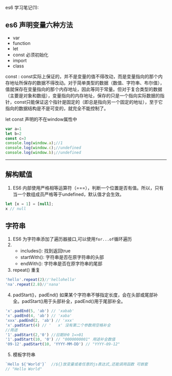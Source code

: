
es6 学习笔记(1):

## es6 声明变量六种方法

* var  
* function
* let 
* const  必须初始化
* import
* class

const :  const实际上保证的，并不是变量的值不得改动，而是变量指向的那个内存地址所保存的数据不得改动。对于简单类型的数据（数值、字符串、布尔值），值就保存在变量指向的那个内存地址，因此等同于常量。但对于复合类型的数据（主要是对象和数组），变量指向的内存地址，保存的只是一个指向实际数据的指针，const只能保证这个指针是固定的（即总是指向另一个固定的地址），至于它指向的数据结构是不是可变的，就完全不能控制了。

let const 声明的不在window属性中
```js
var a=1
let b=2
const c=3
console.log(window.a);//1
console.log(window.c);//undefined
console.log(window.b);//undefined
```
---

## 解构赋值

1. ES6 内部使用严格相等运算符（===），判断一个位置是否有值。所以，只有当一个数组成员严格等于undefined，默认值才会生效。
```js
let [x = 1] = [null];
x // null
```

## 字符串

1. ES6 为字符串添加了遍历器接口,可以使用`for...of`循环遍历
2. - includes(): 找到返回true
   - startWith(): 字符串是否在原字符串的头部
   - endWith(): 字符串是否在原字符串的尾部
3. repeat() 重复
```js
'hello'.repeat(2)//'hellohello'
'na'.repeat(2.8)//'nana'
```
4. padStart()，padEnd()
如果某个字符串不够指定长度，会在头部或尾部补全。padStart()用于头部补全，padEnd()用于尾部补全。
```js
'x'.padEnd(5, 'ab') // 'xabab'
'x'.padEnd(4, 'ab') // 'xaba'
'xxx'.padEnd(2, 'ab') // 'xxx'
'x'.padStart(4) // '   x' 没有第二个参数用空格补全
//用途
'1'.padStart(2,'0') //日期补0 1=>01
'1'.padStart(10, '0') // "0000000001" 用途补全数值
'09-12'.padStart(10, 'YYYY-MM-DD') // "YYYY-09-12"
```
5. 模板字符串
```js
`Hello ${'World'}`  //${}放变量或者任意的js表达式,还能调用函数 可嵌套
// "Hello World"
```